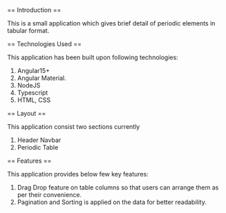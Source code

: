 == Introduction ==

This is a small application which gives brief detail of periodic elements in tabular format.

== Technologies Used ==

This application has been built upon following technologies:

1) Angular15+ 
2) Angular Material.
3) NodeJS
4) Typescript
5) HTML, CSS

== Layout ==

This application consist two sections currently 

1) Header Navbar
2) Periodic Table

== Features == 

This application provides below few key features:

1) Drag Drop feature on table columns so that users can arrange them as per their convenience.
2) Pagination and Sorting is applied on the data for better readability.






